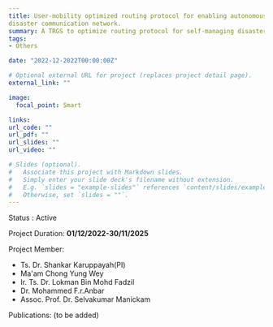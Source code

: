```yaml
---
title: User-mobility optimized routing protocol for enabling autonomous and self-managing
disaster communication network.
summary: A TRGS to optimize routing protocol for self-managing disaster comunication network.
tags:
- Others

date: "2022-12-2022T00:00:00Z"

# Optional external URL for project (replaces project detail page).
external_link: ""

image:
  focal_point: Smart

links:
url_code: ""
url_pdf: ""
url_slides: ""
url_video: ""

# Slides (optional).
#   Associate this project with Markdown slides.
#   Simply enter your slide deck's filename without extension.
#   E.g. `slides = "example-slides"` references `content/slides/example-slides.md`.
#   Otherwise, set `slides = ""`.
---
```



Status : Active

Project Duration: **01/12/2022-30/11/2025**
   
Project Member:
- Ts. Dr. Shankar Karuppayah(PI)
- Ma'am Chong Yung Wey 
- Ir. Ts. Dr. Lokman Bin Mohd Fadzil
- Dr. Mohammed F.r.Anbar
- Assoc. Prof. Dr. Selvakumar Manickam

Publications:
(to be added)